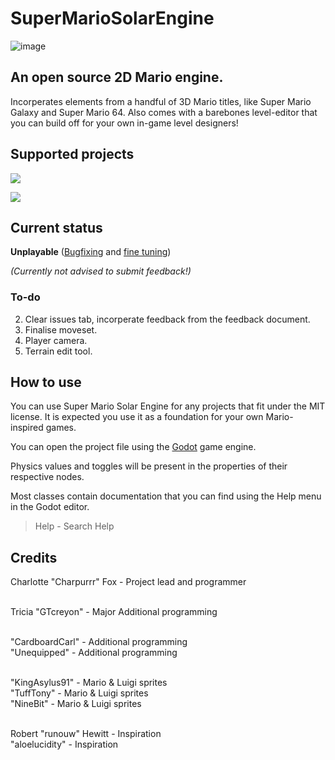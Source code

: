 # SuperMarioSolarEngine
![image](https://github.com/Charpurrr/SuperMarioSolarEngine/assets/66517745/45890c20-6fdc-4183-88bb-8c3b8bd0a12f)

## An open source 2D Mario engine.
Incorperates elements from a handful of 3D Mario titles, like Super Mario Galaxy and Super Mario 64.
Also comes with a barebones level-editor that you can build off for your own in-game level designers!

## Supported projects
[<img src="https://github.com/Charpurrr/SuperMarioSolarEngine/assets/66517745/be15e3c3-ddd0-4566-9f6c-89b779595e1c">](https://discord.gg/qgfErCy)

[<img src="https://github.com/Charpurrr/SuperMarioSolarEngine/assets/66517745/d7a119e2-0fdc-4895-93c4-d5478bd73184">](https://sm63redux.com/)

## Current status
**Unplayable** ([Bugfixing](https://github.com/Charpurrr/SuperMarioSolarEngine/issues) and [fine tuning](https://docs.google.com/document/d/1hzFKpgm-1IukFWBig9A5ZsCQQEqVqJFVrNOAVmHSHJI/edit))

*(Currently not advised to submit feedback!)*

### To-do
2. Clear issues tab, incorperate feedback from the feedback document.
1. Finalise moveset.
3. Player camera.
4. Terrain edit tool.

## How to use
You can use Super Mario Solar Engine for any projects that fit under the MIT license.
It is expected you use it as a foundation for your own Mario-inspired games.


You can open the project file using the [Godot](https://github.com/godotengine/godot) game engine.

Physics values and toggles will be present in the properties of their respective nodes.

Most classes contain documentation that you can find using the Help menu in the Godot editor.
> Help - Search Help

## Credits
Charlotte "Charpurrr" Fox - Project lead and programmer <br /><br />

Tricia "GTcreyon" - Major Additional programming <br /><br />

"CardboardCarl" - Additional programming <br />
"Unequipped" - Additional programming <br /><br />

"KingAsylus91" - Mario & Luigi sprites <br />
"TuffTony" - Mario & Luigi sprites <br />
"NineBit" - Mario & Luigi sprites <br /><br />

Robert "runouw" Hewitt - Inspiration <br />
"aloelucidity" - Inspiration
